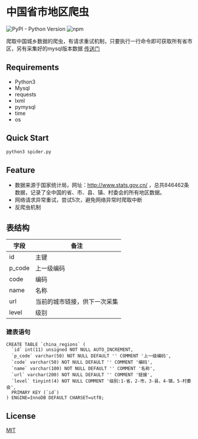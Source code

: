 # 中国省市地区爬虫


![PyPI - Python Version](https://img.shields.io/pypi/pyversions/Django.svg)
![npm](https://img.shields.io/npm/l/express.svg)



爬取中国城乡数据的爬虫，有请求重试机制，只要执行一行命令即可获取所有省市区，另有采集好的mysql版本数据 [传送门](https://github.com/wjhtime/china_regions)



## Requirements

- Python3
- Mysql
- requests
- lxml
- pymysql
- time
- os



## Quick Start

```python
python3 spider.py
```



## Feature

- 数据来源于国家统计局，网址：<http://www.stats.gov.cn/> ，总共846462条数据，记录了全中国的省、市、县、镇、村委会的所有地区数据。
- 网络请求异常重试，尝试5次，避免网络异常时爬取中断
- 反爬虫机制





## 表结构

| 字段     | 备注             |
| ------ | -------------- |
| id     | 主键             |
| p_code | 上一级编码          |
| code   | 编码             |
| name   | 名称             |
| url    | 当前的城市链接，供下一次采集 |
| level  | 级别             |



### 建表语句

```mysql
CREATE TABLE `china_regions` (
  `id` int(11) unsigned NOT NULL AUTO_INCREMENT,
  `p_code` varchar(50) NOT NULL DEFAULT '' COMMENT '上一级编码',
  `code` varchar(50) NOT NULL DEFAULT '' COMMENT '编码',
  `name` varchar(100) NOT NULL DEFAULT '' COMMENT '名称',
  `url` varchar(200) NOT NULL DEFAULT '' COMMENT '链接',
  `level` tinyint(4) NOT NULL COMMENT '级别:1-省，2-市，3-县，4-镇，5-村委会',
  PRIMARY KEY (`id`)
) ENGINE=InnoDB DEFAULT CHARSET=utf8;
```



## License

[MIT](https://github.com/wjhtime/china_region_spider/blob/master/LICENSE)